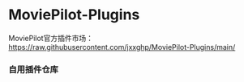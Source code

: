 # MoviePilot-Plugins
MoviePilot官方插件市场：https://raw.githubusercontent.com/jxxghp/MoviePilot-Plugins/main/

### 自用插件仓库